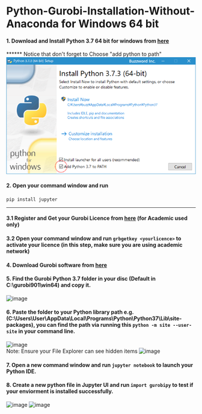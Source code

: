 # Python-Gurobi-Installation-Without-Anaconda for Windows 64 bit



#### 1. Download and Install Python 3.7 64 bit for windows from [here](https://www.python.org/ftp/python/3.7.7/python-3.7.7.exe)
****** Notice that don't forget to Choose  "add python to path" ![image](path.png)

#### 2. Open your command window and run 
```pip install jupyter```

-------------------------------------------------------

#### 3.1 Register and Get your Gurobi Licence from [here](https://www.gurobi.com/downloads/end-user-license-agreement-academic/) (for Academic used only)

#### 3.2 Open your command window and run ```grbgetkey <yourlicence>``` to activate your licence (in this step, make sure you are using academic network)

#### 4. Download Gurobi software from [here](https://www.gurobi.com/downloads/gurobi-software/)

#### 5. Find the Gurobi Python 3.7 folder in your disc (Default in C:\gurobi901\win64) and copy it.
![image](grb37.png)

#### 6. Paste the folder to your Python library path e.g.(C:\Users\User\AppData\Local\Programs\Python\Python37\Lib\site-packages), you can find the path via running this ```python -m site --user-site``` in your command line.
![image](site.PNG)  
Note: Ensure your File Explorer can see hidden items
![image](view.png)

#### 7. Open a new command window and run ```jupyter notebook``` to launch your Python IDE.

#### 8. Create a new python file in Jupyter UI and run ```import gurobipy``` to test if your enviorment is installed successfully.
![image](jupyterUI.png)
![image](run.png)
